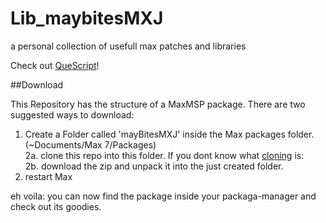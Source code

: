 # Lib_maybitesMXJ
a personal collection of usefull max patches and libraries

Check out [QueScript](https://github.com/maybites/Lib_maybitesMXJ/wiki/QueScript)!

##Download

This Repository has the structure of a MaxMSP package. There are two suggested ways to download:

1. Create a Folder called 'mayBitesMXJ' inside the Max packages folder. (~Documents/Max 7/Packages)  
2a. clone this repo into this folder. If you dont know what [cloning](https://help.github.com/articles/cloning-a-repository/) is:  
2b. download the zip and unpack it into the just created folder.  
3. restart Max  

eh voila: you can now find the package inside your packaga-manager and check out its goodies.


